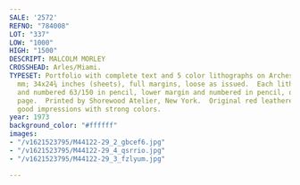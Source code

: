 ```yaml
---
SALE: '2572'
REFNO: "784008"
LOT: "337"
LOW: "1000"
HIGH: "1500"
DESCRIPT: MALCOLM MORLEY
CROSSHEAD: Arles/Miami.
TYPESET: Portfolio with complete text and 5 color lithographs on Arches, 1973.  865x630
  mm; 34x24¾ inches (sheets), full margins, loose as issued.  Each lithograph signed
  and numbered 63/150 in pencil, lower margin and numbered in pencil, on the justification
  page.  Printed by Shorewood Atelier, New York.  Original red leatherette folder.  Very
  good impressions with strong colors.
year: 1973
background_color: "#ffffff"
images:
- "/v1621523795/M44122-29_2_gbcef6.jpg"
- "/v1621523795/M44122-29_4_qsrrio.jpg"
- "/v1621523795/M44122-29_3_fzlyum.jpg"

---
```

